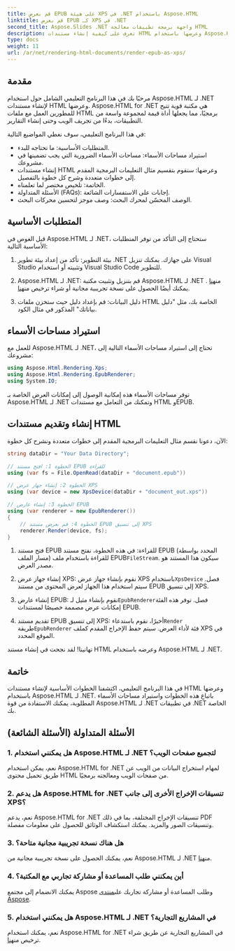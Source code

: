 ```yaml
---
title: قم بعرض EPUB على هيئة XPS في .NET باستخدام Aspose.HTML
linktitle: قم بعرض EPUB كـ XPS في .NET
second_title: Aspose.Slides .NET واجهة برمجة تطبيقات معالجة HTML
description: تعرف على كيفية إنشاء مستندات HTML وعرضها باستخدام Aspose.HTML لـ .NET في هذا البرنامج التعليمي الشامل. انغمس في عالم معالجة HTML وتجريد الويب والمزيد.
type: docs
weight: 11
url: /ar/net/rendering-html-documents/render-epub-as-xps/
---
```


## مقدمة

مرحبًا بك في هذا البرنامج التعليمي الشامل حول استخدام Aspose.HTML لـ .NET لإنشاء مستندات HTML وعرضها. Aspose.HTML for .NET هي مكتبة قوية تتيح للمطورين العمل مع ملفات HTML برمجيًا، مما يجعلها أداة قيمة لمجموعة واسعة من التطبيقات، بدءًا من تجريف الويب وحتى إنشاء التقارير.

في هذا البرنامج التعليمي، سوف نغطي المواضيع التالية:
- المتطلبات الأساسية: ما تحتاجه للبدء.
- استيراد مساحات الأسماء: مساحات الأسماء الضرورية التي يجب تضمينها في مشروعك.
- إنشاء مستندات HTML وعرضها: سنقوم بتقسيم مثال التعليمات البرمجية المقدم إلى خطوات متعددة وشرح كل خطوة بالتفصيل.
- الخاتمة: تلخيص مختصر لما تعلمناه.
- الأسئلة المتداولة (FAQs): إجابات على الاستفسارات الشائعة.
- الوصف المحسّن لمحرك البحث: وصف موجز لتحسين محركات البحث.

## المتطلبات الأساسية

قبل الغوص في Aspose.HTML لـ .NET، ستحتاج إلى التأكد من توفر المتطلبات الأساسية التالية:

1. بيئة التطوير: تأكد من إعداد بيئة تطوير .NET على جهازك. يمكنك تنزيل Visual Studio وتثبيته أو استخدام Visual Studio Code للتطوير.

2.  Aspose.HTML لـ .NET: قم بتنزيل وتثبيت مكتبة Aspose.HTML لـ .NET من[هنا](https://releases.aspose.com/html/net/) . يمكنك أيضًا الحصول على نسخة تجريبية مجانية أو شراء ترخيص من[هنا](https://purchase.aspose.com/buy).

3. دليل البيانات: قم بإعداد دليل حيث ستخزن ملفات HTML الخاصة بك، مثل "دليل بياناتك" المذكور في مثال الكود.

## استيراد مساحات الأسماء

للعمل مع Aspose.HTML لـ .NET، تحتاج إلى استيراد مساحات الأسماء التالية إلى مشروعك:

```csharp
using Aspose.Html.Rendering.Xps;
using Aspose.Html.Rendering.EpubRenderer;
using System.IO;
```

توفر مساحات الأسماء هذه إمكانية الوصول إلى إمكانات العرض الخاصة بـ Aspose.HTML لـ .NET وتمكنك من التعامل مع مستندات HTML وEPUB.

## إنشاء وتقديم مستندات HTML

الآن، دعونا نقسم مثال التعليمات البرمجية المقدم إلى خطوات متعددة ونشرح كل خطوة:

```csharp
string dataDir = "Your Data Directory";

// الخطوة 1: افتح مستند EPUB للقراءة
using (var fs = File.OpenRead(dataDir + "document.epub"))

// الخطوة 2: إنشاء جهاز عرض XPS
using (var device = new XpsDevice(dataDir + "document_out.xps"))

// الخطوة 3: إنشاء عارض EPUB
using (var renderer = new EpubRenderer())
{
    // الخطوة 4: قم بعرض مستند EPUB إلى تنسيق XPS
    renderer.Render(device, fs);
}
```

1.  فتح مستند EPUB للقراءة: في هذه الخطوة، نفتح مستند EPUB (المحدد بواسطة مسار الملف) للقراءة باستخدام ملف EPUB`FileStream`. سيكون هذا المستند هو مصدر العرض.

2.  إنشاء جهاز عرض XPS: نقوم بإنشاء جهاز عرض XPS باستخدام`XpsDevice` فصل. سيتم استخدام هذا الجهاز لعرض المحتوى من مستند EPUB إلى تنسيق XPS.

3.  إنشاء عارض EPUB: نقوم بإنشاء مثيل لـ`EpubRenderer`فصل. توفر هذه الفئة إمكانات عرض مصممة خصيصًا لمستندات EPUB.

4.  تقديم مستند EPUB إلى تنسيق XPS: أخيرًا، نقوم باستدعاء`Render` طريقة`EpubRenderer` فئة لأداء العرض. سيتم حفظ الإخراج المقدم كملف XPS في الموقع المحدد.

تهانينا! لقد نجحت في إنشاء مستند HTML وعرضه باستخدام Aspose.HTML لـ .NET.

## خاتمة

في هذا البرنامج التعليمي، اكتشفنا الخطوات الأساسية لإنشاء مستندات HTML وعرضها باستخدام Aspose.HTML لـ .NET. باتباع هذه الخطوات واستيراد مساحات الأسماء المطلوبة، يمكنك الاستفادة من قوة Aspose.HTML لـ .NET في تطبيقات .NET الخاصة بك.

## الأسئلة المتداولة (الأسئلة الشائعة)

### 1. هل يمكنني استخدام Aspose.HTML لـ .NET لتجميع صفحات الويب؟

نعم، يمكن استخدام Aspose.HTML for .NET لمهام استخراج البيانات من الويب عن طريق تحميل محتوى HTML من صفحات الويب ومعالجته برمجيًا.

### 2. هل يدعم Aspose.HTML for .NET تنسيقات الإخراج الأخرى إلى جانب XPS؟

نعم، يدعم Aspose.HTML for .NET تنسيقات الإخراج المختلفة، بما في ذلك PDF وتنسيقات الصور والمزيد. يمكنك استكشاف الوثائق للحصول على معلومات مفصلة.

### 3. هل هناك نسخة تجريبية مجانية متاحة؟

 نعم، يمكنك الحصول على نسخة تجريبية مجانية من Aspose.HTML لـ .NET من[هنا](https://releases.aspose.com/).

### 4. أين يمكنني طلب المساعدة أو مشاركة تجاربي مع المكتبة؟

 يمكنك الانضمام إلى مجتمع Aspose وطلب المساعدة أو مشاركة تجاربك على[منتدى Aspose](https://forum.aspose.com/).

### 5. هل يمكنني استخدام Aspose.HTML لـ .NET في المشاريع التجارية؟

 نعم، يمكنك استخدام Aspose.HTML for .NET في المشاريع التجارية عن طريق شراء ترخيص من[هنا](https://purchase.aspose.com/buy).


